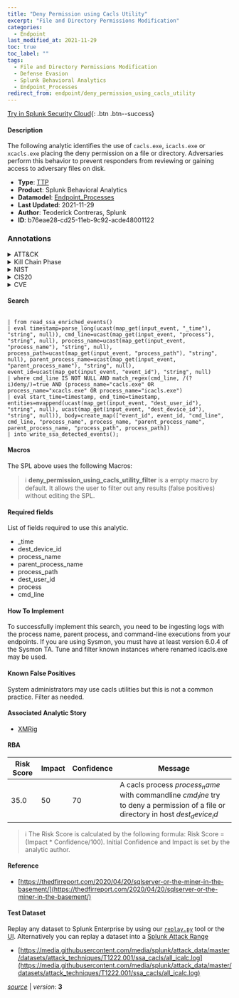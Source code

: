 ```yaml
---
title: "Deny Permission using Cacls Utility"
excerpt: "File and Directory Permissions Modification"
categories:
  - Endpoint
last_modified_at: 2021-11-29
toc: true
toc_label: ""
tags:
  - File and Directory Permissions Modification
  - Defense Evasion
  - Splunk Behavioral Analytics
  - Endpoint_Processes
redirect_from: endpoint/deny_permission_using_cacls_utility
---
```




[Try in Splunk Security Cloud](https://www.splunk.com/en_us/cyber-security.html){: .btn .btn--success}

#### Description

The following analytic identifies the use of `cacls.exe`, `icacls.exe` or `xcacls.exe` placing the deny permission on a file or directory. Adversaries perform this behavior to prevent responders from reviewing or gaining access to adversary files on disk.

- **Type**: [TTP](https://github.com/splunk/security_content/wiki/Detection-Analytic-Types)
- **Product**: Splunk Behavioral Analytics
- **Datamodel**: [Endpoint_Processes](https://docs.splunk.com/Documentation/CIM/latest/User/EndpointProcesses)
- **Last Updated**: 2021-11-29
- **Author**: Teoderick Contreras, Splunk
- **ID**: b76eae28-cd25-11eb-9c92-acde48001122

### Annotations
<details>
  <summary>ATT&CK</summary>

<div markdown="1">

#### [ATT&CK](https://attack.mitre.org/)

| ID          | Technique   | Tactic         |
| ----------- | ----------- |--------------- |
| [T1222](https://attack.mitre.org/techniques/T1222/) | File and Directory Permissions Modification | Defense Evasion |

</div>
</details>


<details>
  <summary>Kill Chain Phase</summary>

<div markdown="1">

* Exploitation


</div>
</details>


<details>
  <summary>NIST</summary>

<div markdown="1">

* PR.AC
* PR.IP



</div>
</details>

<details>
  <summary>CIS20</summary>

<div markdown="1">

* CIS 14
* CIS 16



</div>
</details>

<details>
  <summary>CVE</summary>

<div markdown="1">


</div>
</details>


#### Search

```

| from read_ssa_enriched_events() 
| eval timestamp=parse_long(ucast(map_get(input_event, "_time"), "string", null)), cmd_line=ucast(map_get(input_event, "process"), "string", null), process_name=ucast(map_get(input_event, "process_name"), "string", null), process_path=ucast(map_get(input_event, "process_path"), "string", null), parent_process_name=ucast(map_get(input_event, "parent_process_name"), "string", null), event_id=ucast(map_get(input_event, "event_id"), "string", null) 
| where cmd_line IS NOT NULL AND match_regex(cmd_line, /(?i)deny/)=true AND (process_name="cacls.exe" OR process_name="xcacls.exe" OR process_name="icacls.exe") 
| eval start_time=timestamp, end_time=timestamp, entities=mvappend(ucast(map_get(input_event, "dest_user_id"), "string", null), ucast(map_get(input_event, "dest_device_id"), "string", null)), body=create_map(["event_id", event_id, "cmd_line", cmd_line, "process_name", process_name, "parent_process_name", parent_process_name, "process_path", process_path]) 
| into write_ssa_detected_events();
```

#### Macros
The SPL above uses the following Macros:

> :information_source:
> **deny_permission_using_cacls_utility_filter** is a empty macro by default. It allows the user to filter out any results (false positives) without editing the SPL.



#### Required fields
List of fields required to use this analytic.
* _time
* dest_device_id
* process_name
* parent_process_name
* process_path
* dest_user_id
* process
* cmd_line



#### How To Implement
To successfully implement this search, you need to be ingesting logs with the process name, parent process, and command-line executions from your endpoints. If you are using Sysmon, you must have at least version 6.0.4 of the Sysmon TA. Tune and filter known instances where renamed icacls.exe may be used.
#### Known False Positives
System administrators may use cacls utilities but this is not a common practice. Filter as needed.

#### Associated Analytic Story
* [XMRig](/stories/xmrig)




#### RBA

| Risk Score  | Impact      | Confidence   | Message      |
| ----------- | ----------- |--------------|--------------|
| 35.0 | 50 | 70 | A cacls process $process_name$ with commandline $cmd_line$ try to deny a permission of a file or directory in host $dest_device_id$ |


> :information_source:
> The Risk Score is calculated by the following formula: Risk Score = (Impact * Confidence/100). Initial Confidence and Impact is set by the analytic author.


#### Reference

* [https://thedfirreport.com/2020/04/20/sqlserver-or-the-miner-in-the-basement/](https://thedfirreport.com/2020/04/20/sqlserver-or-the-miner-in-the-basement/)



#### Test Dataset
Replay any dataset to Splunk Enterprise by using our [`replay.py`](https://github.com/splunk/attack_data#using-replaypy) tool or the [UI](https://github.com/splunk/attack_data#using-ui).
Alternatively you can replay a dataset into a [Splunk Attack Range](https://github.com/splunk/attack_range#replay-dumps-into-attack-range-splunk-server)

* [https://media.githubusercontent.com/media/splunk/attack_data/master/datasets/attack_techniques/T1222.001/ssa_cacls/all_icalc.log](https://media.githubusercontent.com/media/splunk/attack_data/master/datasets/attack_techniques/T1222.001/ssa_cacls/all_icalc.log)



[*source*](https://github.com/splunk/security_content/tree/develop/detections/endpoint/deny_permission_using_cacls_utility.yml) \| *version*: **3**